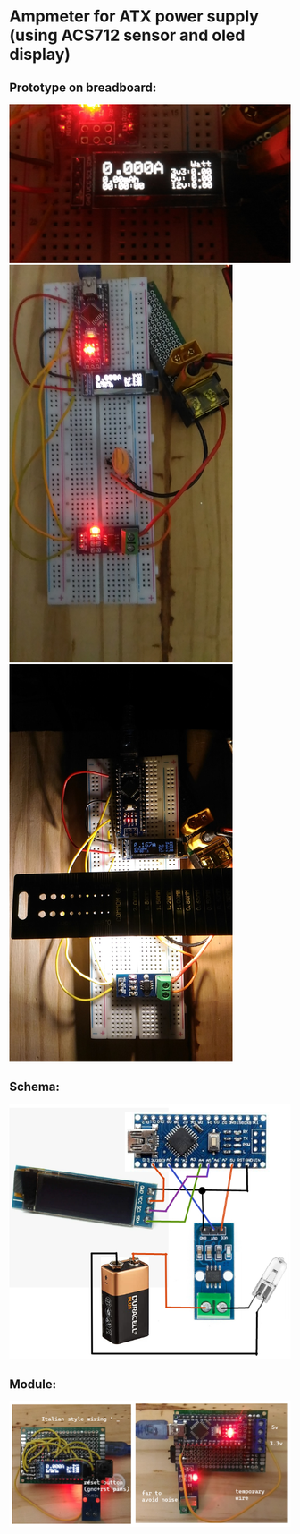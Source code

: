 Ampmeter for ATX power supply (using ACS712 sensor and oled display)
=====================


Prototype on breadboard:
---------------------
<img src="assets/proto1.jpg" width="600">

<div style="text-align:left">
  <img src="assets/proto3.jpg" width="400">
  <img src="assets/proto2.jpg" width="400">
</div>

Schema:
---------------------
<img src="assets/schema.png" width="600">

Module:
---------------------
<img src="assets/module.png" width="800">
